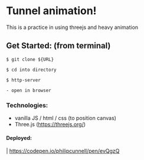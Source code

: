 # Tunnel animation!
This is a practice in using threejs and heavy animation

## Get Started: (from terminal)
```
$ git clone ${URL}

$ cd into directory

$ http-server

- open in browser
```

### Technologies:
- vanilla JS / html / css (to position canvas)
- Three.js (https://threejs.org/)

#### Deployed: 
| https://codepen.io/philipcunnell/pen/evQgzQ

